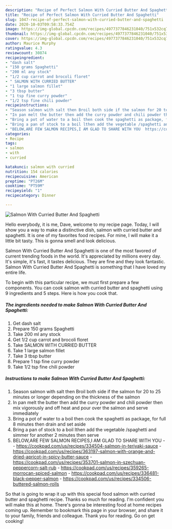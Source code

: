 ```yaml
---
description: "Recipe of Perfect Salmon With Curried Butter And Spaghetti"
title: "Recipe of Perfect Salmon With Curried Butter And Spaghetti"
slug: 1047-recipe-of-perfect-salmon-with-curried-butter-and-spaghetti
date: 2020-10-03T09:58:33.754Z
image: https://img-global.cpcdn.com/recipes/4977377846231040/751x532cq70/salmon-with-curried-butter-and-spaghetti-recipe-main-photo.jpg
thumbnail: https://img-global.cpcdn.com/recipes/4977377846231040/751x532cq70/salmon-with-curried-butter-and-spaghetti-recipe-main-photo.jpg
cover: https://img-global.cpcdn.com/recipes/4977377846231040/751x532cq70/salmon-with-curried-butter-and-spaghetti-recipe-main-photo.jpg
author: Maurice Murphy
ratingvalue: 4.3
reviewcount: 30874
recipeingredient:
- "dash salt"
- "150 grams Spaghetti"
- "200 ml any stock"
- "1/2 cup carrot and brocoli floret"
- " SALMON WITH CURRIED BUTTER"
- "1 large salmon fillet"
- "3 tbsp butter"
- "1 tsp fine curry powder"
- "1/2 tsp fine chili powder"
recipeinstructions:
- "Season salmon with salt then Broil both side if the salmon for 20 to 25 minutes or longer depending on the thickness of the salmon"
- "In pan melt the butter then add the curry powder and chili powder then mix vigorously and off heat and pour over the salmon and serve immediately"
- "Bring a pot of water to a boil then cook the spaghetti as package, for full 8 minutes then drain and set aside"
- "Bring a pan of stock to a boil lthen add the vegetable /spaghetti and simmer for another 2 minutes then serve"
- "BELOW,ARE FEW SALMON RECIPES,I AM GLAD TO SHARE WITH YOU  https://cookpad.com/us/recipes/334504-salmon-in-teriyaki-sauce https://cookpad.com/us/recipes/363197-salmon-with-orange-and-dried-apricot-in-spicy-butter-sauce https://cookpad.com/us/recipes/353701-salmon-in-szechuan-peppercorn-salt-rub https://cookpad.com/us/recipes/359265-morrocan-spiced-salmon https://cookpad.com/us/recipes/336481-black-pepper-salmon https://cookpad.com/us/recipes/334506-buttered-salmon-rolls"
categories:
- Recipe
tags:
- salmon
- with
- curried

katakunci: salmon with curried 
nutrition: 154 calories
recipecuisine: American
preptime: "PT26M"
cooktime: "PT59M"
recipeyield: "1"
recipecategory: Dinner

---
```



![Salmon With Curried Butter And Spaghetti](https://img-global.cpcdn.com/recipes/4977377846231040/751x532cq70/salmon-with-curried-butter-and-spaghetti-recipe-main-photo.jpg)

Hello everybody, it is me, Dave, welcome to my recipe page. Today, I will show you a way to make a distinctive dish, salmon with curried butter and spaghetti. It is one of my favorites food recipes. For mine, I will make it a little bit tasty. This is gonna smell and look delicious.

Salmon With Curried Butter And Spaghetti is one of the most favored of current trending foods in the world. It's appreciated by millions every day. It's simple, it's fast, it tastes delicious. They are fine and they look fantastic. Salmon With Curried Butter And Spaghetti is something that I have loved my entire life.




To begin with this particular recipe, we must first prepare a few components. You can cook salmon with curried butter and spaghetti using 9 ingredients and 5 steps. Here is how you cook that.

<!--inarticleads1-->

##### The ingredients needed to make Salmon With Curried Butter And Spaghetti:

1. Get dash salt
1. Prepare 150 grams Spaghetti
1. Take 200 ml any stock
1. Get 1/2 cup carrot and brocoli floret
1. Take  SALMON WITH CURRIED BUTTER
1. Take 1 large salmon fillet
1. Take 3 tbsp butter
1. Prepare 1 tsp fine curry powder
1. Take 1/2 tsp fine chili powder




<!--inarticleads2-->

##### Instructions to make Salmon With Curried Butter And Spaghetti:

1. Season salmon with salt then Broil both side if the salmon for 20 to 25 minutes or longer depending on the thickness of the salmon
1. In pan melt the butter then add the curry powder and chili powder then mix vigorously and off heat and pour over the salmon and serve immediately
1. Bring a pot of water to a boil then cook the spaghetti as package, for full 8 minutes then drain and set aside
1. Bring a pan of stock to a boil lthen add the vegetable /spaghetti and simmer for another 2 minutes then serve
1. BELOW,ARE FEW SALMON RECIPES,I AM GLAD TO SHARE WITH YOU -  - https://cookpad.com/us/recipes/334504-salmon-in-teriyaki-sauce - https://cookpad.com/us/recipes/363197-salmon-with-orange-and-dried-apricot-in-spicy-butter-sauce - https://cookpad.com/us/recipes/353701-salmon-in-szechuan-peppercorn-salt-rub - https://cookpad.com/us/recipes/359265-morrocan-spiced-salmon - https://cookpad.com/us/recipes/336481-black-pepper-salmon - https://cookpad.com/us/recipes/334506-buttered-salmon-rolls




So that is going to wrap it up with this special food salmon with curried butter and spaghetti recipe. Thanks so much for reading. I'm confident you will make this at home. There's gonna be interesting food at home recipes coming up. Remember to bookmark this page in your browser, and share it to your family, friends and colleague. Thank you for reading. Go on get cooking!
